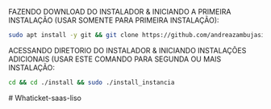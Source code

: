 FAZENDO DOWNLOAD DO INSTALADOR & INICIANDO A PRIMEIRA INSTALAÇÃO (USAR SOMENTE PARA PRIMEIRA INSTALAÇÃO):

```bash
sudo apt install -y git && git clone https://github.com/andreazambujasilva/Whaticket-saas-liso install && sudo chmod -R 777 ./install && cd ./install && sudo ./install_primaria

```



ACESSANDO DIRETORIO DO INSTALADOR & INICIANDO INSTALAÇÕES ADICIONAIS (USAR ESTE COMANDO PARA SEGUNDA OU MAIS INSTALAÇÃO:
```bash
cd && cd ./install && sudo ./install_instancia
```

#   W h a t i c k e t - s a a s - l i s o 
 
 

